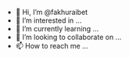 - 👋 Hi, I’m @fakhuraibet
- 👀 I’m interested in ...
- 🌱 I’m currently learning ...
- 💞️ I’m looking to collaborate on ...
- 📫 How to reach me ...

<!---
fakhuraibet/fakhuraibet is a ✨ special ✨ repository because its `README.md` (this file) appears on your GitHub profile.
You can click the Preview link to take a look at your changes.
--->
